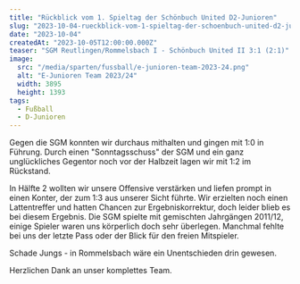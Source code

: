 ```yaml
---
title: "Rückblick vom 1. Spieltag der Schönbuch United D2-Junioren"
slug: "2023-10-04-rueckblick-vom-1-spieltag-der-schoenbuch-united-d2-junioren"
date: "2023-10-04"
createdAt: "2023-10-05T12:00:00.000Z"
teaser: "SGM Reutlingen/Rommelsbach I - Schönbuch United II 3:1 (2:1)"
image:
  src: "/media/sparten/fussball/e-junioren-team-2023-24.png"
  alt: "E-Junioren Team 2023/24"
  width: 3895
  height: 1393
tags:
  - Fußball
  - D-Junioren
---
```

Gegen die SGM konnten wir durchaus mithalten und gingen mit 1:0 in Führung. Durch einen "Sonntagsschuss" der SGM und ein ganz unglückliches Gegentor noch vor der Halbzeit lagen wir mit 1:2 im Rückstand.

In Hälfte 2 wollten wir unsere Offensive verstärken und liefen prompt in einen Konter, der zum 1:3 aus unserer Sicht führte. Wir erzielten noch einen Lattentreffer und hatten Chancen zur Ergebniskorrektur, doch leider blieb es bei diesem Ergebnis. Die SGM spielte mit gemischten Jahrgängen 2011/12, einige Spieler waren uns körperlich doch sehr überlegen. Manchmal fehlte bei uns der letzte Pass oder der Blick für den freien Mitspieler.

Schade Jungs - in Rommelsbach wäre ein Unentschieden drin gewesen.

Herzlichen Dank an unser komplettes Team.
